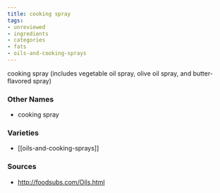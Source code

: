 ```yaml
---
title: cooking spray
tags:
- unreviewed
- ingredients
- categories
- fats
- oils-and-cooking-sprays
---
```

cooking spray (includes vegetable oil spray, olive oil spray, and butter-flavored spray)

### Other Names

* cooking spray

### Varieties

* [[oils-and-cooking-sprays]]

### Sources
* http://foodsubs.com/Oils.html
